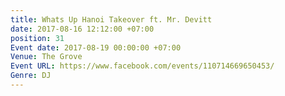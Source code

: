 ```yaml
---
title: Whats Up Hanoi Takeover ft. Mr. Devitt
date: 2017-08-16 12:12:00 +07:00
position: 31
Event date: 2017-08-19 00:00:00 +07:00
Venue: The Grove
Event URL: https://www.facebook.com/events/110714669650453/
Genre: DJ
---
```


